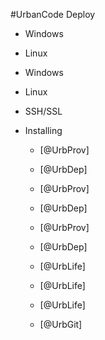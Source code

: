 #UrbanCode Deploy



- Windows

- Linux



- Windows

- Linux




















- SSH/SSL



- Installing
    - [@UrbProv]
    - [@UrbDep] 

    - [@UrbProv]
    - [@UrbDep]

    - [@UrbProv]
    - [@UrbDep]



    - [@UrbLife]

    - [@UrbLife]

    - [@UrbLife]















    - [@UrbGit]

